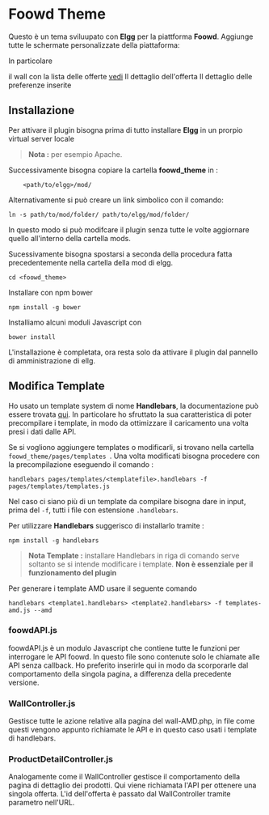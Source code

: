 # Foowd Theme

Questo è un tema sviluupato con **Elgg** per la piattforma **Foowd**.
Aggiunge tutte le schermate personalizzate della piattaforma:

In particolare 

il wall con la lista delle offerte [vedi](http://localhost/elg/wall)
Il dettaglio dell'offerta
Il dettaglio delle preferenze inserite



## Installazione

Per attivare il plugin bisogna prima di tutto installare **Elgg** in un prorpio virtual server locale
> **Nota :** per esempio Apache.


Successivamente bisogna copiare la cartella **foowd_theme** in :

		<path/to/elgg>/mod/


Alternativamente si può creare un link simbolico con il comando:

	ln -s path/to/mod/folder/ path/to/elgg/mod/folder/
	
In questo modo si può modifcare il plugin senza tutte le volte aggiornare quello all'interno della cartella mods.

Sucessivamente bisogna spostarsi a seconda della procedura fatta precedentemente nella cartella della mod di elgg.
	
	cd <foowd_theme>

Installare con npm bower

	npm install -g bower

Installiamo alcuni moduli Javascript con  
	
	bower install

L'installazione è completata, ora resta solo da attivare il plugin dal pannello di amministrazione di ellg.

## Modifica Template

Ho usato un template system di nome **Handlebars**, la documentazione può essere trovata [qui]("http://handlebarsjs.com/"). In particolare ho sfruttato la sua caratteristica di poter precompilare i template, in modo da ottimizzare il caricamento una volta presi i dati dalle API.

Se si vogliono aggiungere templates o modificarli, si trovano nella cartella `foowd_theme/pages/templates `. 
Una volta modificati bisogna procedere con la precompilazione eseguendo il comando : 

	handlebars pages/templates/<templatefile>.handlebars -f pages/templates/templates.js 

Nel caso ci siano più di un template da compilare bisogna dare in input, prima del ```-f```, tutti i file con estensione ```.handlebars```.

Per utilizzare **Handlebars** suggerisco di installarlo tramite :

	npm install -g handlebars 

> **Nota Template :** installare Handlebars in riga di comando serve soltanto se si intende modificare i template. **Non è essenziale per il funzionamento del plugin**

Per generare i template AMD usare il seguente comando

	handlebars <template1.handlebars> <template2.handlebars> -f templates-amd.js --amd



### foowdAPI.js

foowdAPI.js è un modulo Javascript che contiene tutte le funzioni per interrogare le API foowd. In questo file sono contenute solo le chiamate alle API senza callback. Ho preferito inserirle qui in modo da scorporarle dal comportamento della singola pagina, a differenza della precedente versione.

### WallController.js
Gestisce tutte le azione relative alla pagina del wall-AMD.php, in file come questi vengono appunto richiamate le API e in questo caso usati i template di handlebars.

### ProductDetailController.js
Analogamente come il WallController gestisce il comportamento della pagina di dettaglio dei prodotti. Qui viene richiamata l'API per ottenere una singola offerta. L'id dell'offerta è passato dal WallController tramite parametro nell'URL.
